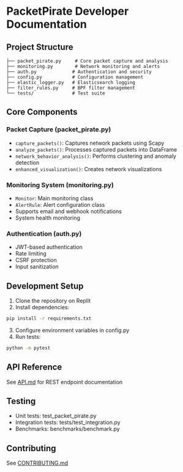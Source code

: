 
# PacketPirate Developer Documentation

## Project Structure
```
├── packet_pirate.py     # Core packet capture and analysis
├── monitoring.py        # Network monitoring and alerts
├── auth.py             # Authentication and security
├── config.py           # Configuration management
├── elastic_logger.py   # Elasticsearch logging
├── filter_rules.py     # BPF filter management
└── tests/              # Test suite
```

## Core Components

### Packet Capture (packet_pirate.py)
- `capture_packets()`: Captures network packets using Scapy
- `analyze_packets()`: Processes captured packets into DataFrame
- `network_behavior_analysis()`: Performs clustering and anomaly detection
- `enhanced_visualization()`: Creates network visualizations

### Monitoring System (monitoring.py)
- `Monitor`: Main monitoring class
- `AlertRule`: Alert configuration class
- Supports email and webhook notifications
- System health monitoring

### Authentication (auth.py)
- JWT-based authentication
- Rate limiting
- CSRF protection
- Input sanitization

## Development Setup

1. Clone the repository on Replit
2. Install dependencies:
```bash
pip install -r requirements.txt
```

3. Configure environment variables in config.py
4. Run tests:
```bash
python -m pytest
```

## API Reference
See [API.md](API.md) for REST endpoint documentation

## Testing
- Unit tests: test_packet_pirate.py
- Integration tests: tests/test_integration.py
- Benchmarks: benchmarks/benchmark.py

## Contributing
See [CONTRIBUTING.md](../CONTRIBUTING.md)
